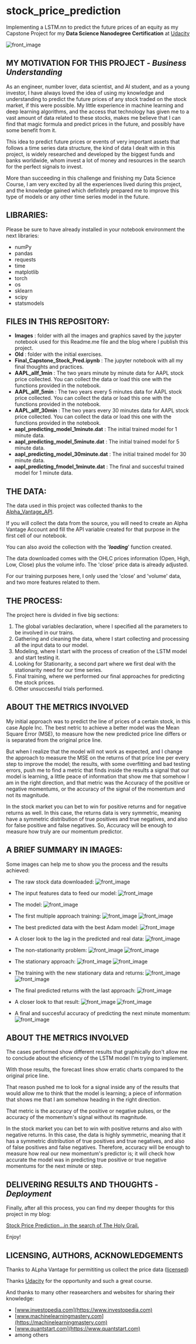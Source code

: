 # stock_price_prediction
Implementing a LSTM.nn to predict the future prices of an equity as my Capstone Project for my **Data Science Nanodegree Certification** at [Udacity](https://www.udacity.com)

![front_image](/Images/Front_image_readme_file.jpg)

## MY MOTIVATION FOR THIS PROJECT - _Business Understanding_

As an engineer, number lover, data scientist, and AI student, and as a young investor, I have always loved the idea of using my knowledge and understanding to predict the future prices of any stock traded on the stock market, if this were possible. My little experience in machine learning and deep learning algorithms, and the access that technology has given me to a vast amount of data related to these stocks, makes me believe that I can find that magic formula and predict prices in the future, and possibly have some benefit from it.

This idea to predict future prices or events of very important assets that follows a time series data structure, the kind of data I dealt with in this project, is widely researched and developed by the biggest funds and banks worldwide, whom invest a lot of money and resources in the search for the perfect signals to invest.

More than succeeding in this challenge and finishing my Data Science Course, I am very excited by all the experiences lived during this project, and the knowledge gained which definitely prepared me to improve this type of models or any other time series model in the future.


## LIBRARIES:

Please be sure to have already installed in your notebook environment the next libraries:

* numPy
* pandas
* requests
* time
* matplotlib
* torch
* os
* sklearn
* scipy
* statsmodels


## FILES IN THIS REPOSITORY:

- **Images** : folder with all the images and graphics saved by the jupyter notebook used for this Readme.me file and the blog where I publish this project.
- **Old** : folder with the initial exercises.
- **Final_Capstone_Stock_Pred.ipynb** : The jupyter notebook with all my final thoughts and practices.
- **AAPL_allf_1min** : The two years minute by minute data for AAPL stock price collected. You can collect the data or load this one with the functions provided in the notebook.
- **AAPL_allf_5min** : The two years every 5 minutes data for AAPL stock price collected. You can collect the data or load this one with the functions provided in the notebook.
- **AAPL_allf_30min** : The two years every 30 minutes data for AAPL stock price collected. You can collect the data or load this one with the functions provided in the notebook.
- **aapl_predicting_model_1minute.dat** : The initial trained model for 1 minute data.
- **aapl_predicting_model_5minute.dat** : The initial trained model for 5 minute data.
- **aapl_predicting_model_30minute.dat** : The initial trained model for 30 minute data.
- **aapl_predicting_fmodel_1minute.dat** : The final and succesful trained model for 1 minute data.


## THE DATA:

The data used in this project was collected thanks to the [Alpha_Vantage_API](https://www.alphavantage.co).

If you will collect the data from the source, you will need to create an Alpha Vantage Account and fill the API variable created for that purpose in the first cell of our notebook.

You can also avoid the collection with the '**_loading_**' function created.

The data downloaded comes with the OHLC prices information (Open, High, Low, Close) plus the volume info. The 'close' price data is already adjusted.

For our training purposes here, I only used the 'close' and 'volume' data, and two more features related to them.


## THE PROCESS:

The project here is divided in five big sections:

1. The global variables declaration, where I specified all the parameters to be involved in our trains.
2. Gathering and cleaning the data, where I start collecting and processing all the input data to our model.
3. Modeling, where I start with the process of creation of the LSTM model and start testing it.
4. Looking for Stationarity, a second part where we first deal with the stationarity need for our time series.
5. Final training, where we performed our final approaches for predicting the stock prices.
6. Other unsuccsesful trials performed.


## ABOUT THE METRICS INVOLVED

My initial approach was to predict the line of prices of a certain stock, in this case Apple Inc. The best netric to achieve a better model was the Mean Square Error (MSE), to measure how the new predicted price line differs or is separated from the original price line.

But when I realize that the model will not work as expected, and I change the approach to measure the MSE on the returns of that price line per every step to improve the model; the results, with some overfitting and bad testing errors, push me to find a metric that finds inside the results a signal that our model is learning, a little peace of information that show me that somehow I am in the right direction, and that metric was the Accuracy of the positive or negative momentums, or the accuracy of the signal of the momentum and not its magnitude.

In the stock market you can bet to win for positive returns and for negative returns as well. In this case, the returns data is very symmetric, meaning  have a symmetric distribution of true positives and true negatives, and also for false positive and false negatives. So, Accuracy will be enough to measure how truly are our momentum predictor.


## A BRIEF SUMMARY IN IMAGES:

Some images can help me to show you the process and the results achieved:

* The raw stock data downloaded:
![front_image](/Images/zoom1_close-volume-AAPL.jpg)

* The input features data to feed our model:
![front_image](/Images/CVMM_AAPL-data.jpg)

* The model:
![front_image](/Images/LSTM_nn.jpg)

* The first multiple approach training:
![front_image](/Images/MultiOptimizers_Train_AAPL.jpg)
![front_image](/Images/MultiOptimizers_Results_AAPL.jpg)

* The best predicted data with the best Adam model:
![front_image](/Images/Price_Prediction_AAPL.jpg)

* A closer look to the lag in the predicted and real data:
![front_image](/Images/Zoom_Predicted_Price_Test-Area_AAPL.jpg)

* The non-stationarity problem:
![front_image](/Images/First_ADF_AAPL_1min_SMA.jpg)
![front_image](/Images/Autocorrelation_1min_nonsta.jpg)

* The stationary approach:
![front_image](/Images/Final_ADF_AAPLE_1min.jpg)
![front_image](/Images/Autocorrelation_1min_stationary.jpg)

* The training with the new stationary data and returns:
![front_image](/Images/FInal_trainingloss_1min_sta.jpg)
![front_image](/Images/Final_testingloss_1min_sta.jpg)

* The final predicted returns with the last approach:
![front_image](/Images/Fnal_trainingloss_1min_sta.jpg)

* A closer look to that result:
![front_image](/Images/Final_predicted_return_training_1min_sta.jpg)
![front_image](/Images/Final_predicted_return_testing_1min_sta.jpg)

* A final and succesful accuracy of predicting the next minute momentum:
![front_image](/Images/Accuracy_stationary_only_regular_hours.jpg)


## ABOUT THE METRICS INVOLVED


The cases performed show different results that graphically don't allow me to conclude about the eficiency of the LSTM model I'm trying to implement. 

With those results, the forecast lines show erratic charts compared to the original price line.

That reason pushed me to look for a signal inside any of the results that would allow me to think that the model is learning; a piece of information that shows me that I am somehow heading in the right direction. 

That metric is the accuracy of the positive or negative pulses, or the accuracy of the momentum's signal without its magnitude.

In the stock market you can bet to win with positive returns and also with negative returns. In this case, the data is highly symmetric, meaning that it has a symmetric distribution of true positives and true negatives, and also of false positives and false negatives. Therefore, accuracy will be enough to measure how real our new momentum's predictor is; it will check how accurate the model was in predicting true positive or true negative momentums for the next minute or step.


## DELIVERING RESULTS AND THOUGHTS - _Deployment_

Finally, after all this process, you can find my deeper thoughts for this project in my blog:

[Stock Price Prediction…in the search of The Holy Grail.](https://carloslarocha.medium.com/stock-price-prediction-in-the-search-of-the-holy-grail-ea8523302f94)

Enjoy!

## LICENSING, AUTHORS, ACKNOWLEDGEMENTS

Thanks to ALpha Vantage for permititing us collect the price data ([licensed](https://www.alphavantage.co/terms_of_service/))

Thanks [Udacity](https://www.udacity.com) for the opportunity and such a great course.

And thanks to many other reasearchers and websites for sharing their knowledge:
  * [www.investopedia.com](https://www.investopedia.com)
  * [www.machinelearningmastery.com](https://machinelearningmastery.com)
  * [www.quantstart.com](https://www.quantstart.com)
  * among others

